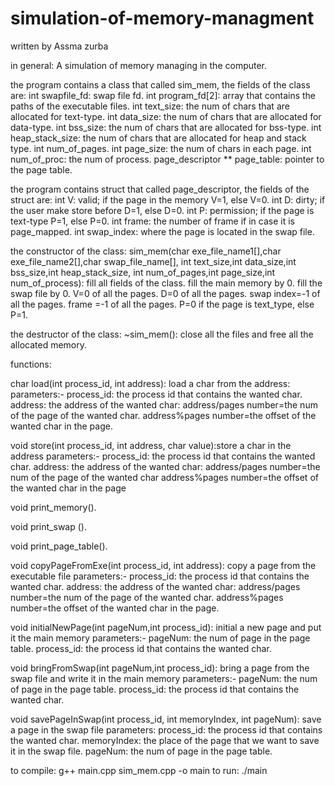 # simulation-of-memory-managment
written by Assma zurba

in general:
A simulation of memory managing in the computer.

the program contains a class that called sim_mem, the fields of the class are:
    int swapfile_fd: swap file fd.
    int program_fd[2]: array that contains the paths of the executable files.
    int text_size: the num of chars that are allocated for text-type.
    int data_size: the num of chars that are allocated for data-type.
    int bss_size: the num of chars that are allocated for bss-type.
    int heap_stack_size: the num of chars that are allocated for heap and stack type.
    int num_of_pages.
    int page_size: the num of chars in each page.
    int num_of_proc: the num of process.
    page_descriptor ** page_table: pointer to the page table.

the program contains struct that called page_descriptor, the fields of the struct are:
    int V: valid; if the page in the memory V=1, else V=0.
    int D: dirty; if the user make store before D=1, else D=0.
    int P: permission; if the page is text-type P=1, else P=0.
    int frame: the number of frame if in case it is page_mapped.
    int swap_index: where the page is located in the swap file.

the constructor of the class: sim_mem(char exe_file_name1[],char exe_file_name2[],char swap_file_name[],
                int text_size,int data_size,int bss_size,int heap_stack_size,
                int num_of_pages,int page_size,int num_of_process):
    fill all fields of the class.
    fill the main memory by 0.
    fill the swap file by 0.
    V=0 of all the pages.
    D=0 of all the pages.
    swap index=-1 of all the pages.
    frame =-1 of all the pages.
    P=0 if the page is text_type, else P=1.

the destructor of the class: ~sim_mem():
    close all the files and free all the allocated memory.

functions:

char load(int process_id, int address): load a char from the address:
    parameters:-
    process_id: the process id that contains the wanted char.
    address: the address of the wanted char:
        address/pages number=the num of the page of the wanted char.
        address%pages number=the offset of the wanted char in the page.

void store(int process_id, int address, char value):store a char in the address
    parameters:-
    process_id: the process id that contains the wanted char.
    address: the address of the wanted char:
        address/pages number=the num of the page of the wanted char
        address%pages number=the offset of the wanted char in the page

void print_memory().

void print_swap ().

void print_page_table().

void copyPageFromExe(int process_id, int address): copy a page from the executable file
    parameters:-
    process_id: the process id that contains the wanted char.
    address: the address of the wanted char:
        address/pages number=the num of the page of the wanted char.
        address%pages number=the offset of the wanted char in the page.

void initialNewPage(int pageNum,int process_id): initial a new page and put it the main memory
    parameters:-
        pageNum: the num of page in the page table.
        process_id: the process id that contains the wanted char.

void bringFromSwap(int pageNum,int process_id): bring a page from the swap file and write it in the main memory
    parameters:-
    pageNum: the num of page in the page table.
    process_id: the process id that contains the wanted char.


void savePageInSwap(int process_id, int memoryIndex, int pageNum): save a page in the swap file
    parameters:
    process_id: the process id that contains the wanted char.
    memoryIndex: the place of the page that we want to save it in the swap file.
    pageNum: the num of page in the page table.

to compile:
    g++ main.cpp sim_mem.cpp -o main
to run:
    ./main
